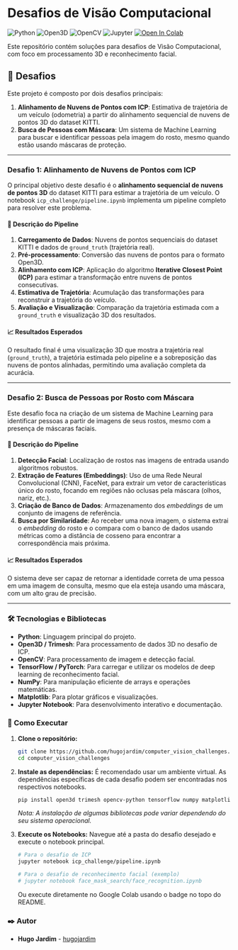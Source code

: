 # Desafios de Visão Computacional

![Python](https://img.shields.io/badge/Python-3.9%2B-blue.svg)
![Open3D](https://img.shields.io/badge/Open3D-4B9B7A.svg?style=flat)
![OpenCV](https://img.shields.io/badge/OpenCV-5C3EE8.svg?style=flat)
![Jupyter](https://img.shields.io/badge/Jupyter-F37626.svg?style=flat&logo=Jupyter&logoColor=white)
[![Open In Colab](https://colab.research.google.com/assets/colab-badge.svg)](https://colab.research.google.com/github/hugojardim/computer_vision_challenges/blob/main/icp_challenge/pipeline.ipynb)

Este repositório contém soluções para desafios de Visão Computacional, com foco em processamento 3D e reconhecimento facial.

## 🎯 Desafios

Este projeto é composto por dois desafios principais:

1.  **Alinhamento de Nuvens de Pontos com ICP**: Estimativa de trajetória de um veículo (odometria) a partir do alinhamento sequencial de nuvens de pontos 3D do dataset KITTI.
2.  **Busca de Pessoas com Máscara**: Um sistema de Machine Learning para buscar e identificar pessoas pela imagem do rosto, mesmo quando estão usando máscaras de proteção.

---

### Desafio 1: Alinhamento de Nuvens de Pontos com ICP

O principal objetivo deste desafio é o **alinhamento sequencial de nuvens de pontos 3D** do dataset KITTI para estimar a trajetória de um veículo. O notebook `icp_challenge/pipeline.ipynb` implementa um pipeline completo para resolver este problema.

#### 📝 Descrição do Pipeline

1.  **Carregamento de Dados**: Nuvens de pontos sequenciais do dataset KITTI e dados de `ground_truth` (trajetória real).
2.  **Pré-processamento**: Conversão das nuvens de pontos para o formato Open3D.
3.  **Alinhamento com ICP**: Aplicação do algoritmo **Iterative Closest Point (ICP)** para estimar a transformação entre nuvens de pontos consecutivas.
4.  **Estimativa de Trajetória**: Acumulação das transformações para reconstruir a trajetória do veículo.
5.  **Avaliação e Visualização**: Comparação da trajetória estimada com a `ground_truth` e visualização 3D dos resultados.

#### 📈 Resultados Esperados

O resultado final é uma visualização 3D que mostra a trajetória real (`ground_truth`), a trajetória estimada pelo pipeline e a sobreposição das nuvens de pontos alinhadas, permitindo uma avaliação completa da acurácia.

---

### Desafio 2: Busca de Pessoas por Rosto com Máscara

Este desafio foca na criação de um sistema de Machine Learning para identificar pessoas a partir de imagens de seus rostos, mesmo com a presença de máscaras faciais.

#### 📝 Descrição do Pipeline

1.  **Detecção Facial**: Localização de rostos nas imagens de entrada usando algoritmos robustos.
2.  **Extração de Features (Embeddings)**: Uso de uma Rede Neural Convolucional (CNN), FaceNet, para extrair um vetor de características único do rosto, focando em regiões não oclusas pela máscara (olhos, nariz, etc.).
3.  **Criação de Banco de Dados**: Armazenamento dos *embeddings* de um conjunto de imagens de referência.
4.  **Busca por Similaridade**: Ao receber uma nova imagem, o sistema extrai o *embedding* do rosto e o compara com o banco de dados usando métricas como a distância de cosseno para encontrar a correspondência mais próxima.

#### 📈 Resultados Esperados

O sistema deve ser capaz de retornar a identidade correta de uma pessoa em uma imagem de consulta, mesmo que ela esteja usando uma máscara, com um alto grau de precisão.

---

### 🛠️ Tecnologias e Bibliotecas

-   **Python**: Linguagem principal do projeto.
-   **Open3D / Trimesh**: Para processamento de dados 3D no desafio de ICP.
-   **OpenCV**: Para processamento de imagem e detecção facial.
-   **TensorFlow / PyTorch**: Para carregar e utilizar os modelos de deep learning de reconhecimento facial.
-   **NumPy**: Para manipulação eficiente de arrays e operações matemáticas.
-   **Matplotlib**: Para plotar gráficos e visualizações.
-   **Jupyter Notebook**: Para desenvolvimento interativo e documentação.

### 🚀 Como Executar

1.  **Clone o repositório:**
    ```bash
    git clone https://github.com/hugojardim/computer_vision_challenges.git
    cd computer_vision_challenges
    ```

2.  **Instale as dependências:**
    É recomendado usar um ambiente virtual. As dependências específicas de cada desafio podem ser encontradas nos respectivos notebooks.
    ```bash
    pip install open3d trimesh opencv-python tensorflow numpy matplotlib jupyter
    ```
    *Nota: A instalação de algumas bibliotecas pode variar dependendo do seu sistema operacional.*

3.  **Execute os Notebooks:**
    Navegue até a pasta do desafio desejado e execute o notebook principal.
    ```bash
    # Para o desafio de ICP
    jupyter notebook icp_challenge/pipeline.ipynb

    # Para o desafio de reconhecimento facial (exemplo)
    # jupyter notebook face_mask_search/face_recognition.ipynb
    ```
    Ou execute diretamente no Google Colab usando o badge no topo do README.

### ✒️ Autor

-   **Hugo Jardim** - [hugojardim](https://github.com/hugojardim)
